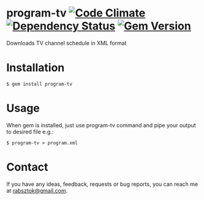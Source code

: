 program-tv [![Code Climate](https://codeclimate.com/github/Rabsztok/program-tv.png)](https://codeclimate.com/github/Rabsztok/program-tv) [![Dependency Status](https://gemnasium.com/Rabsztok/program-tv.png)](https://gemnasium.com/Rabsztok/program-tv) [![Gem Version](https://badge.fury.io/rb/program-tv.png)](http://badge.fury.io/rb/program-tv)
===============

Downloads TV channel schedule in XML format

Installation
============

    $ gem install program-tv

Usage
=====

When gem is installed, just use program-tv command and pipe your output to desired file e.g.:

    $ program-tv > program.xml

Contact
=======

If you have any ideas, feedback, requests or bug reports, you can reach me at
[rabsztok@gmail.com](mailto:rabsztok@gmail.com).